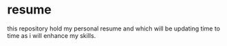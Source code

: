 # resume
this repository hold my personal resume and which will be updating time to time as i will enhance my skills.
